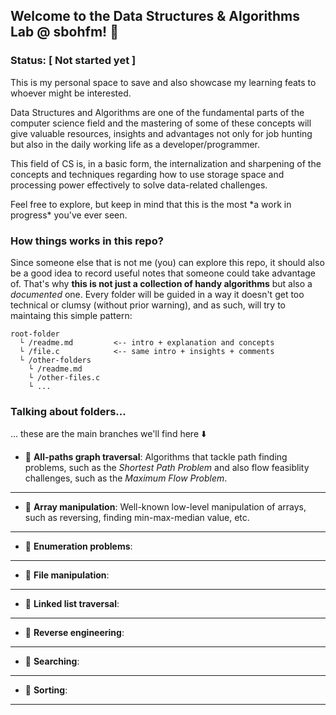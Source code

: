 Welcome to the Data Structures & Algorithms Lab @ sbohfm! 🔎
---

### Status: [ Not started yet ]

This is my personal space to save and also showcase my learning feats to whoever might be interested.

Data Structures and Algorithms are one of the fundamental parts of the computer science field and the mastering of some of these concepts will give valuable resources, insights and advantages not only for job hunting but also in the daily working life as a developer/programmer.

This field of CS is, in a basic form, the internalization and sharpening of the concepts and techniques regarding how to use storage space and processing power effectively to solve data-related challenges.

Feel free to explore, but keep in mind that this is the most \*a work in progress\* you've ever seen.

### How things works in this repo?

Since someone else that is not me (you) can explore this repo, it should also be a good idea to record useful notes that someone could take advantage of. That's why **this is not just a collection of handy algorithms** but also a *documented* one. Every folder will be guided in a way it doesn't get too technical or clumsy (without prior warning), and as such, will try to maintaing this simple pattern:

```
root-folder
  └ /readme.md         <-- intro + explanation and concepts
  └ /file.c            <-- same intro + insights + comments
  └ /other-folders
    └ /readme.md
    └ /other-files.c
    └ ...
```

### Talking about folders...

... these are the main branches we'll find here ⬇️

- 📁 **All-paths graph traversal**: Algorithms that tackle path finding problems, such as the *Shortest Path Problem* and also flow feasiblity challenges, such as the *Maximum Flow Problem*.
---
- 📁 **Array manipulation**: Well-known low-level manipulation of arrays, such as reversing, finding min-max-median value, etc.
---
- 📁 **Enumeration problems**: 
---
- 📁 **File manipulation**: 
---
- 📁 **Linked list traversal**: 
---
- 📁 **Reverse engineering**: 
---
- 📁 **Searching**: 
---
- 📁 **Sorting**: 
---